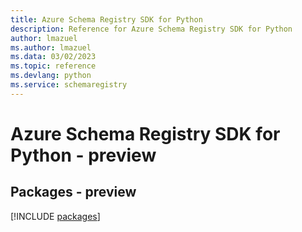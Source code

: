 ```yaml
---
title: Azure Schema Registry SDK for Python
description: Reference for Azure Schema Registry SDK for Python
author: lmazuel
ms.author: lmazuel
ms.data: 03/02/2023
ms.topic: reference
ms.devlang: python
ms.service: schemaregistry
---
```

# Azure Schema Registry SDK for Python - preview
## Packages - preview
[!INCLUDE [packages](schema-registry-index.md)]